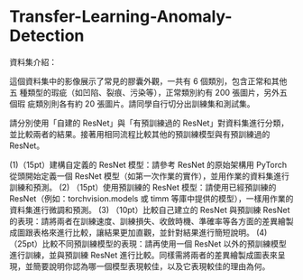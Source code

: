 # Transfer-Learning-Anomaly-Detection

資料集介紹：

這個資料集中的影像展示了常見的膠囊外觀，一共有 6 個類別，包含正常和其他五
種類型的瑕疵（如凹陷、裂痕、污染等），正常類別約有 200 張圖片，另外五個瑕
疵類別則各有約 20 張圖片。請同學自行切分出訓練集和測試集。

請分別使用「自建的 ResNet」與「有預訓練過的 ResNet」對資料集進行分類，
並比較兩者的結果。接著用相同流程比較其他的預訓練模型與有預訓練過的
ResNet。

(1)（15pt）建構自定義的 ResNet 模型：請參考 ResNet 的原始架構用 PyTorch從頭開始定義一個 ResNet 模型（如第一次作業的實作），並用作業的資料集進行訓練和預測。
(2) （15pt）使用預訓練的 ResNet 模型：請使用已經預訓練的 ResNet（例如：torchvision.models 或 timm 等庫中提供的模型），一樣用作業的資料集進行微調和預測。
(3) （10pt）比較自己建立的 ResNet 與預訓練 ResNet 的表現：請將兩者在訓練速度、訓練損失、收斂時機、準確率等各方面的差異繪製成圖跟表格來進行比較，讓結果更加直觀，並針對結果進行簡短說明。
(4) （25pt）比較不同預訓練模型的表現：請再使用一個 ResNet 以外的預訓練模型進行訓練，並與預訓練 ResNet 進行比較。同樣需將兩者的差異繪製成圖表來呈現，並簡要說明你認為哪一個模型表現較佳，以及它表現較佳的理由為何。
